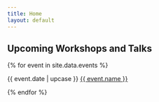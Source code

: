 ```yaml
---
title: Home
layout: default
---
```


## Upcoming Workshops and Talks 

<div>
{% for event in site.data.events %}
   <p class="event"> 
      <span class="date"> {{ event.date | upcase }} </span>
      <a href=" {{ event.url }}" > {{ event.name }} </a>
   </p>
{% endfor %}
</div>